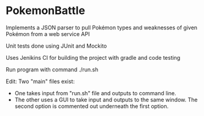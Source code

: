 # PokemonBattle

Implements a JSON parser to pull Pokémon types and weaknesses of given Pokémon from a web service API

Unit tests done using JUnit and Mockito

Uses Jenikins CI for building the project with gradle and code testing

Run program with command ./run.sh

Edit: Two "main" files exist: 
  - One takes input from "run.sh" file and outputs to command line.
  - The other uses a GUI to take input and outputs to the same window.
The second option is commented out underneath the first option. 
